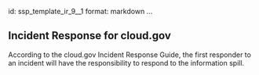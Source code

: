 id: ssp_template_ir_9__1
format: markdown
...
## Incident Response for cloud.gov

According to the cloud.gov Incident Response Guide, the first responder to an incident will have the responsibility to respond to the information spill.
